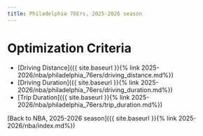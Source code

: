 ```yaml
---
title: Philadelphia 76Ers, 2025-2026 season
---
```


# Optimization Criteria
- [Driving Distance]({{ site.baseurl }}{% link 2025-2026/nba/philadelphia_76ers/driving_distance.md%})
- [Driving Duration]({{ site.baseurl }}{% link 2025-2026/nba/philadelphia_76ers/driving_duration.md%})
- [Trip Duration]({{ site.baseurl }}{% link 2025-2026/nba/philadelphia_76ers/trip_duration.md%})

[Back to NBA, 2025-2026 season]({{ site.baseurl }}{% link 2025-2026/nba/index.md%})
